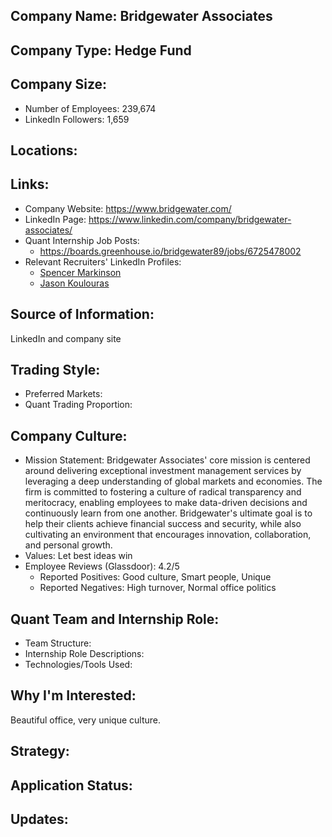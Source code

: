 ## Company Name: Bridgewater Associates

## Company Type: Hedge Fund

## Company Size:
- Number of Employees: 239,674
- LinkedIn Followers: 1,659

## Locations:

## Links:
- Company Website: https://www.bridgewater.com/
- LinkedIn Page: https://www.linkedin.com/company/bridgewater-associates/
- Quant Internship Job Posts: 
  - https://boards.greenhouse.io/bridgewater89/jobs/6725478002
- Relevant Recruiters' LinkedIn Profiles: 
  - [Spencer Markinson](https://www.linkedin.com/in/spencermarkinson/)
  - [Jason Koulouras](https://www.linkedin.com/in/jasonkoulouras/)

## Source of Information:
LinkedIn and company site

## Trading Style:
- Preferred Markets: 
- Quant Trading Proportion: 

## Company Culture:
- Mission Statement: Bridgewater Associates' core mission is centered around delivering exceptional investment management services by leveraging a deep understanding of global markets and economies. The firm is committed to fostering a culture of radical transparency and meritocracy, enabling employees to make data-driven decisions and continuously learn from one another. Bridgewater's ultimate goal is to help their clients achieve financial success and security, while also cultivating an environment that encourages innovation, collaboration, and personal growth.
- Values: Let best ideas win
- Employee Reviews (Glassdoor): 4.2/5
  - Reported Positives: Good culture, Smart people, Unique
  - Reported Negatives: High turnover, Normal office politics

## Quant Team and Internship Role:
- Team Structure: 
- Internship Role Descriptions: 
- Technologies/Tools Used: 

## Why I'm Interested:
Beautiful office, very unique culture.

## Strategy:

## Application Status:

## Updates:
